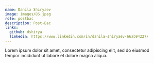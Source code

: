 ```yaml
---
name: Danila Shiryaev
image: images/DS.jpeg
role: postbac
description: Post-Bac
links:
  github: dshirya
  linkedin: https://www.linkedin.com/in/danila-shiryaev-66ab94227/
---
```


Lorem ipsum dolor sit amet, consectetur adipiscing elit, sed do eiusmod tempor incididunt ut labore et dolore magna aliqua.
